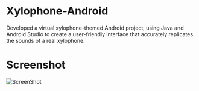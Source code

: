 # Xylophone-Android
Developed a virtual xylophone-themed Android project, using
Java and Android Studio to create a user-friendly interface that
accurately replicates the sounds of a real xylophone.
# Screenshot
![ScreenShot](https://github.com/aman7100/Xylophone-Android/blob/master/Xylophone.pngl)
